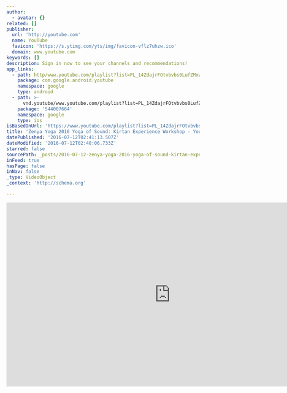 ```yaml
---
author:
  - avatar: {}
related: []
publisher:
  url: 'http://youtube.com'
  name: YouTube
  favicon: 'https://s.ytimg.com/yts/img/favicon-vflz7uhzw.ico'
  domain: www.youtube.com
keywords: []
description: Sign in now to see your channels and recommendations!
app_links:
  - path: http/www.youtube.com/playlist?list=PL_14ZdajrFOtvbvbs0LufZMxwWumXiX_F
    package: com.google.android.youtube
    namespace: google
    type: android
  - path: >-
      vnd.youtube/www.youtube.com/playlist?list=PL_14ZdajrFOtvbvbs0LufZMxwWumXiX_F
    package: '544007664'
    namespace: google
    type: ios
isBasedOnUrl: 'https://www.youtube.com/playlist?list=PL_14ZdajrFOtvbvbs0LufZMxwWumXiX_F'
title: 'Zenya Yoga 2016 Yoga of Sound: Kirtan Experience Workshop - YouTube'
datePublished: '2016-07-12T02:41:13.507Z'
dateModified: '2016-07-12T02:40:06.733Z'
starred: false
sourcePath: _posts/2016-07-12-zenya-yoga-2016-yoga-of-sound-kirtan-experience-workshop-.md
inFeed: true
hasPage: false
inNav: false
_type: VideoObject
_context: 'http://schema.org'

---
```

<iframe src="https://cdn.embedly.com/widgets/media.html?src=http%3A%2F%2Fwww.youtube.com%2Fembed%2Fvideoseries%3Flist%3DPL_14ZdajrFOtvbvbs0LufZMxwWumXiX_F&amp;url=https%3A%2F%2Fwww.youtube.com%2Fplaylist%3Flist%3DPL_14ZdajrFOtvbvbs0LufZMxwWumXiX_F&amp;image=https%3A%2F%2Fi.ytimg.com%2Fvi%2Fno3N3MbbLPM%2Fhqdefault.jpg%3Fcustom%3Dtrue%26w%3D320%26h%3D180%26stc%3Dtrue%26jpg444%3Dtrue%26jpgq%3D90%26sp%3D68%26sigh%3DyUittT-hkRTS39y21DcVxyvObaU&amp;key=b7d04c9b404c499eba89ee7072e1c4f7&amp;type=text%2Fhtml&amp;schema=youtube" width="853" height="480" scrolling="no" frameborder="0" allowfullscreen="" style=""></iframe>
